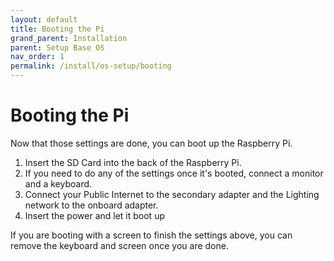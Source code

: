 ```yaml
---
layout: default
title: Booting the Pi
grand_parent: Installation
parent: Setup Base OS
nav_order: 1
permalink: /install/os-setup/booting
---
```

# Booting the Pi

Now that those settings are done, you can boot up the Raspberry Pi. 

1) Insert the SD Card into the back of the Raspberry Pi. 
2) If you need to do any of the settings once it's booted, connect a monitor and a keyboard.
3) Connect your Public Internet to the secondary adapter and the Lighting network to the onboard adapter.
4) Insert the power and let it boot up

If you are booting with a screen to finish the settings above, you can remove the keyboard and screen once you are done.